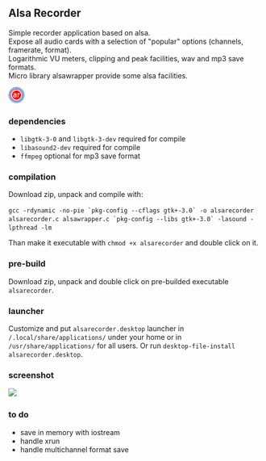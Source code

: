 ## Alsa Recorder
Simple recorder application based on alsa.  
Expose all audio cards with a selection of "popular" options (channels, framerate, format).  
Logarithmic VU meters, clipping and peak facilities, wav and mp3 save formats.  
Micro library alsawrapper provide some alsa facilities.
  
![Alsa Recorder Logo](/media/alsarecorder-icon.png)

### dependencies
* ```libgtk-3-0``` and ```libgtk-3-dev``` required for compile
* ```libasound2-dev``` required for compile
* ```ffmpeg``` optional for mp3 save format

### compilation
Download zip, unpack and compile with:  
  
```gcc -rdynamic -no-pie `pkg-config --cflags gtk+-3.0` -o alsarecorder alsarecorder.c alsawrapper.c `pkg-config --libs gtk+-3.0` -lasound -lpthread -lm```  
  
Than make it executable with ```chmod +x alsarecorder``` and double click on it.

### pre-build
Download zip, unpack and double click on pre-builded executable ```alsarecorder```.

### launcher
Customize and put ```alsarecorder.desktop``` launcher in ```/.local/share/applications/``` under your home or in ```/usr/share/applications/``` for all users. Or run ```desktop-file-install alsarecorder.desktop```.

### screenshot
<img src="/media/screenshot.png" width="300" />

### to do
* save in memory with iostream  
* handle xrun
* handle multichannel format save